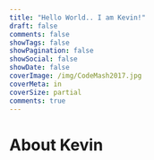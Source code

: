 ```yaml
---
title: "Hello World.. I am Kevin!"
draft: false
comments: false
showTags: false
showPagination: false
showSocial: false
showDate: false
coverImage: /img/CodeMash2017.jpg
coverMeta: in
coverSize: partial
comments: true
---
```


# About Kevin